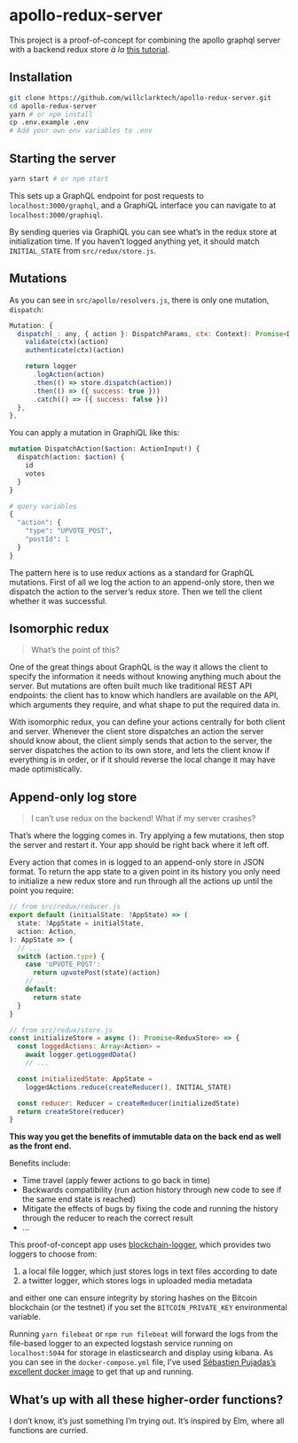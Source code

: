 # apollo-redux-server

This project is a proof-of-concept for combining the apollo graphql server with a backend redux store _à la_ [this tutorial](http://teropa.info/blog/2015/09/10/full-stack-redux-tutorial.html).

## Installation

```sh
git clone https://github.com/willclarktech/apollo-redux-server.git
cd apollo-redux-server
yarn # or npm install
cp .env.example .env
# Add your own env variables to .env
```

## Starting the server

```sh
yarn start # or npm start
```

This sets up a GraphQL endpoint for post requests to `localhost:3000/graphql`, and a GraphiQL interface you can navigate to at `localhost:3000/graphiql`.

By sending queries via GraphiQL you can see what’s in the redux store at initialization time. If you haven’t logged anything yet, it should match `INITIAL_STATE` from `src/redux/store.js`.

## Mutations

As you can see in `src/apollo/resolvers.js`, there is only one mutation, `dispatch`:

```js
Mutation: {
  dispatch(_: any, { action }: DispatchParams, ctx: Context): Promise<DispatchResult> {
    validate(ctx)(action)
    authenticate(ctx)(action)

    return logger
      .logAction(action)
      .then(() => store.dispatch(action))
      .then(() => ({ success: true }))
      .catch(() => ({ success: false }))
  },
},
```

You can apply a mutation in GraphiQL like this:

```graphql
mutation DispatchAction($action: ActionInput!) {
  dispatch(action: $action) {
    id
    votes
  }
}

# query variables
{
  "action": {
    "type": "UPVOTE_POST",
    "postId": 1
  }
}
```

The pattern here is to use redux actions as a standard for GraphQL mutations. First of all we log the action to an append-only store, then we dispatch the action to the server’s redux store. Then we tell the client whether it was successful.

## Isomorphic redux

> What’s the point of this?

One of the great things about GraphQL is the way it allows the client to specify the information it needs without knowing anything much about the server. But mutations are often built much like traditional REST API endpoints: the client has to know which handlers are available on the API, which arguments they require, and what shape to put the required data in.

With isomorphic redux, you can define your actions centrally for both client and server. Whenever the client store dispatches an action the server should know about, the client simply sends that action to the server, the server dispatches the action to its own store, and lets the client know if everything is in order, or if it should reverse the local change it may have made optimistically.

## Append-only log store

> I can’t use redux on the backend! What if my server crashes?

That’s where the logging comes in. Try applying a few mutations, then stop the server and restart it. Your app should be right back where it left off.

Every action that comes in is logged to an append-only store in JSON format. To return the app state to a given point in its history you only need to initialize a new redux store and run through all the actions up until the point you require:

```js
// from src/redux/reducer.js
export default (initialState: ?AppState) => (
  state: ?AppState = initialState,
  action: Action,
): AppState => {
  // ...
  switch (action.type) {
    case 'UPVOTE_POST':
      return upvotePost(state)(action)
    // ...
    default:
      return state
  }
}

// from src/redux/store.js
const initializeStore = async (): Promise<ReduxStore> => {
  const loggedActions: Array<Action> =
    await logger.getLoggedData()
    // ...

  const initializedState: AppState =
    loggedActions.reduce(createReducer(), INITIAL_STATE)

  const reducer: Reducer = createReducer(initializedState)
  return createStore(reducer)
}
```

**This way you get the benefits of immutable data on the back end as well as the front end.**

Benefits include:
- Time travel (apply fewer actions to go back in time)
- Backwards compatibility (run action history through new code to see if the same end state is reached)
- Mitigate the effects of bugs by fixing the code and running the history through the reducer to reach the correct result
- ...

This proof-of-concept app uses [blockchain-logger](https://github.com/willclarktech/blockchain-logger), which provides two loggers to choose from:
1. a local file logger, which just stores logs in text files according to date
1. a twitter logger, which stores logs in uploaded media metadata

and either one can ensure integrity by storing hashes on the Bitcoin blockchain (or the testnet) if you set the `BITCOIN_PRIVATE_KEY` environmental variable.

Running `yarn filebeat` or `npm run filebeat` will forward the logs from the file-based logger to an expected logstash service running on `localhost:5044` for storage in elasticsearch and display using kibana. As you can see in the `docker-compose.yml` file, I’ve used [Sébastien Pujadas’s excellent docker image](https://elk-docker.readthedocs.io/) to get that up and running.

## What’s up with all these higher-order functions?

I don’t know, it’s just something I’m trying out. It’s inspired by Elm, where all functions are curried.
